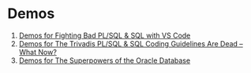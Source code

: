 # Demos

1. [Demos for Fighting Bad PL/SQL & SQL with VS Code](demo-001/README.md)
2. [Demos for The Trivadis PL/SQL & SQL Coding Guidelines Are Dead – What Now?](demo-002/README.md)
3. [Demos for The Superpowers of the Oracle Database](demo-003/README.md)
